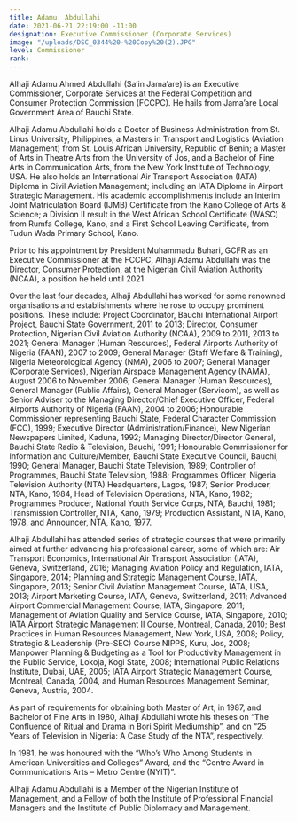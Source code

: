 ```yaml
---
title: Adamu  Abdullahi
date: 2021-06-21 22:19:00 -11:00
designation: Executive Commissioner (Corporate Services)
image: "/uploads/DSC_0344%20-%20Copy%20(2).JPG"
level: Commissioner
rank: 
---
```


 Alhaji Adamu Ahmed Abdullahi (Sa’in Jama’are) is an Executive Commissioner, Corporate Services at the Federal Competition and Consumer Protection Commission (FCCPC). He hails from Jama’are Local Government Area of Bauchi State.

Alhaji Adamu Abdullahi holds a Doctor of Business Administration from St. Linus University, Philippines, a Masters in Transport and Logistics (Aviation Management) from St. Louis African University, Republic of Benin; a Master of Arts in Theatre Arts from the University of Jos, and a Bachelor of Fine Arts in Communication Arts, from the New York Institute of Technology, USA. He also holds an International Air Transport Association (IATA) Diploma in Civil Aviation Management; including an IATA Diploma in Airport Strategic Management. His academic accomplishments include an Interim Joint Matriculation Board (IJMB) Certificate from the Kano College of Arts & Science; a Division II result in the West African School Certificate (WASC) from Rumfa College, Kano, and a First School Leaving Certificate, from Tudun Wada Primary School, Kano.

Prior to his appointment by President Muhammadu Buhari, GCFR as an Executive Commissioner at the FCCPC, Alhaji Adamu Abdullahi was the Director, Consumer Protection, at the Nigerian Civil Aviation Authority (NCAA), a position he held until 2021.

Over the last four decades, Alhaji Abdullahi has worked for some renowned organisations and establishments where he rose to occupy prominent positions. These include: Project Coordinator, Bauchi International Airport Project, Bauchi State Government, 2011 to 2013; Director, Consumer Protection, Nigerian Civil Aviation Authority (NCAA), 2009 to 2011, 2013 to 2021; General Manager (Human Resources), Federal Airports Authority of Nigeria (FAAN), 2007 to 2009; General Manager (Staff Welfare & Training), Nigeria Meteorological Agency (NMA), 2006 to 2007; General Manager (Corporate Services), Nigerian Airspace Management Agency (NAMA), August 2006 to November 2006; General Manager (Human Resources), General Manager (Public Affairs), General Manager (Servicom), as well as Senior Adviser to the Managing Director/Chief Executive Officer, Federal Airports Authority of Nigeria (FAAN), 2004 to 2006; Honourable Commissioner representing Bauchi State, Federal Character Commission (FCC), 1999; Executive Director (Administration/Finance), New Nigerian Newspapers Limited, Kaduna, 1992; Managing Director/Director General, Bauchi State Radio & Television, Bauchi, 1991; Honourable Commissioner for Information and Culture/Member, Bauchi State Executive Council, Bauchi, 1990; General Manager, Bauchi State Television, 1989; Controller of Programmes, Bauchi State Television, 1988; Programmes Officer, Nigeria Television Authority (NTA) Headquarters, Lagos, 1987; Senior Producer, NTA, Kano, 1984, Head of Television Operations, NTA, Kano, 1982; Programmes Producer, National Youth Service Corps, NTA, Bauchi, 1981; Transmission Controller, NTA, Kano, 1979; Production Assistant, NTA, Kano, 1978, and Announcer, NTA, Kano, 1977.

Alhaji Abdullahi has attended series of strategic courses that were primarily aimed at further advancing his professional career, some of which are: Air Transport Economics, International Air Transport Association (IATA), Geneva, Switzerland, 2016; Managing Aviation Policy and Regulation, IATA, Singapore, 2014; Planning and Strategic Management Course, IATA, Singapore, 2013; Senior Civil Aviation Management Course, IATA, USA, 2013; Airport Marketing Course, IATA, Geneva, Switzerland, 2011; Advanced Airport Commercial Management Course, IATA, Singapore, 2011; Management of Aviation Quality and Service Course, IATA, Singapore, 2010; IATA Airport Strategic Management II Course, Montreal, Canada, 2010; Best Practices in Human Resources Management, New York, USA, 2008; Policy, Strategic & Leadership (Pre-SEC) Course NIPPS, Kuru, Jos, 2008; Manpower Planning & Budgeting as a Tool for Productivity Management in the Public Service, Lokoja, Kogi State, 2008; International Public Relations Institute, Dubai, UAE, 2005; IATA Airport Strategic Management Course, Montreal, Canada, 2004, and Human Resources Management Seminar, Geneva, Austria, 2004.

As part of requirements for obtaining both Master of Art, in 1987, and Bachelor of Fine Arts in 1980, Alhaji Abdullahi wrote his theses on “The Confluence of Ritual and Drama in Bori Spirit Mediumship”, and on “25 Years of Television in Nigeria: A Case Study of the NTA”, respectively.

In 1981, he was honoured with the “Who’s Who Among Students in American Universities and Colleges” Award, and the “Centre Award in Communications Arts – Metro Centre (NYIT)”.

Alhaji Adamu Abdullahi is a Member of the Nigerian Institute of Management, and a Fellow of both the Institute of Professional Financial Managers and the Institute of Public Diplomacy and Management.